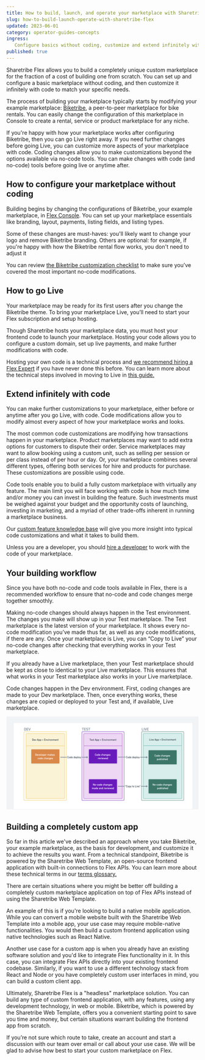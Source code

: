 ```yaml
---
title: How to build, launch, and operate your marketplace with Sharetribe Flex
slug: how-to-build-launch-operate-with-sharetribe-flex
updated: 2023-06-01
category: operator-guides-concepts
ingress:
   Configure basics without coding, customize and extend infinitely with custom code
published: true
---
```


Sharetribe Flex allows you to build a completely unique custom marketplace for the fraction of a cost of building one from scratch. You can set up and configure a basic marketplace without coding, and then customize it infinitely with code to match your specific needs.

The process of building your marketplace typically starts by modifying your example marketplace: [Biketribe](https://www.sharetribe.com/docs/introduction/introducing-template/), a peer-to-peer marketplace for bike rentals. You can easily change the configuration of this marketplace in Console to create a rental, service or product marketplace for any niche.

If you're happy with how your marketplace works after configuring Biketribe, then you can go Live right away. If you need further changes before going Live, you can customize more aspects of your marketplace with code. Coding changes allow you to make customizations beyond the options available via no-code tools. You can make changes with code (and no-code) tools before going live or anytime after. 

## How to configure your marketplace without coding

Building begins by changing the configurations of Biketribe, your example marketplace, in [Flex Console](https://flex-console.sharetribe.com/). You can set up your marketplace essentials like branding, layout, payments, listing fields, and listing types. 

Some of these changes are must-haves: you'll likely want to change your logo and remove Biketribe branding. Others are optional: for example, if you're happy with how the Biketribe rental flow works, you don't need to adjust it



You can review [the Biketribe customization checklist](https://www.sharetribe.com/docs/operator-guides/biketribe-configuration-checklist) to make sure you’ve covered the most important no-code modifications. 

## How to go Live

Your marketplace may be ready for its first users after you change the Biketribe theme. To bring your marketplace Live, you’ll need to start your Flex subscription and setup hosting. 

Though Sharetribe hosts your marketplace data, you must host your frontend code to launch your marketplace. Hosting your code allows you to configure a custom domain, set up live payments, and make further modifications with code. 

Hosting your own code is a technical process and [we recommend hiring a Flex Expert](https://www.sharetribe.com/docs/operator-guides/how-to-hire-developer/) if you have never done this before. 
You can learn more about the technical steps involved in moving to Live in [this guide.](https://www.sharetribe.com/docs/ftw/how-to-deploy-ftw-to-production/#deploying-to-production) 

## Extend infinitely with code 

You can make further customizations to your marketplace, either before or anytime after you go Live, with code. Code modifications allow you to modify almost every aspect of how your marketplace works and looks. 

The most common code customizations are modifying how transactions happen in your marketplace. Product marketplaces may want to add extra options for customers to dispute their order. Service marketplaces may want to allow booking using a custom unit, such as selling per session or per class instead of per hour or day. Or, your marketplace combines several different types, offering both services for hire and products for purchase. These customizations are possible using code.

Code tools enable you to build a fully custom marketplace with virtually any feature. The main limit you will face working with code is how much time and/or money you can invest in building the feature. Such investments must be weighed against your budget and the opportunity costs of launching, investing in marketing, and a myriad of other trade-offs inherent in running a marketplace business.


Our [custom feature knowledge base](https://www.sharetribe.com/docs/operator-guides/feature-knowledge-base/) will give you more insight into typical code customizations and what it takes to build them. 

Unless you are a developer, you should [hire a developer](https://www.sharetribe.com/docs/operator-guides/how-to-hire-developer/) to work with the code of your marketplace. 

## Your building workflow

Since you have both no-code and code tools available in Flex, there is a recommended workflow to ensure that no-code and code changes merge together smoothly. 

Making no-code changes should always happen in the Test environment. The changes you make will show up in your Test marketplace. The Test marketplace is the latest version of your marketplace. It shows every no-code modification you’ve made thus far, as well as any code modifications, if there are any. Once your marketplace is Live, you can “Copy to Live” your no-code changes after checking that everything works in your Test marketplace.

If you already have a Live marketplace, then your Test marketplace should be kept as close to identical to your Live marketplace. This ensures that what works in your Test marketplace also works in your Live marketplace. 

Code changes happen in the Dev environment. First, coding changes are made to your Dev marketplace. Then, once everything works, these changes are copied or deployed to your Test and, if available, Live marketplace. 

![whimsical-environment_workflow](./whimsical-environment_workflow.png)

## Building a completely custom app 

So far in this article we've described an approach where you take Biketribe, your example marketplace, as the basis for development, and customize it to achieve the results you want. From a technical standpoint, Biketribe is powered by the Sharetribe Web Template, an open-source frontend application with built-in connections to Flex APIs. You can learn more about these technical terms in our [terms glossary.](https://www.sharetribe.com/docs/operator-guides/concepts/#sharetribe-web-template)

There are certain situations where you might be better off building a completely custom marketplace application on top of Flex APIs instead of using the Sharetribe Web Template. 

An example of this is if you're looking to build a native mobile application. While you can convert a mobile website built with the Sharetribe Web Template into a mobile app, your use case may require mobile-native functionalities. You would then build a custom frontend application using native technologies such as React Native.

Another use case for a custom app is when you already have an existing software solution and you'd like to integrate Flex functionality in it. In this case, you can integrate Flex APIs directly into your existing frontend codebase. Similarly, if you want to use a different technology stack from React and Node or you have completely custom user interfaces in mind, you can build a custom client app.

Ultimately, Sharetribe Flex is a "headless" marketplace solution. You can build any type of custom frontend application, with any features, using any development technology, in web or mobile. Biketribe, which is powered by the Sharetribe Web Template, offers you a convenient starting point to save you time and money, but certain situations warrant building the frontend app from scratch. 

If you’re not sure which route to take, create an account and start a discussion with our team over email or call about your use case. We will be glad to advise how best to start your custom marketplace on Flex.


